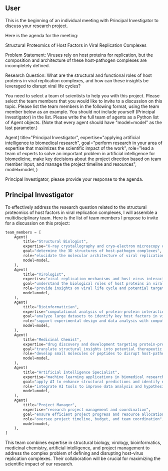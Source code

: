 ## User

This is the beginning of an individual meeting with Principal Investigator to discuss your research project.

Here is the agenda for the meeting:

Structural Proteomics of Host Factors in Viral Replication Complexes

Problem Statement: Viruses rely on host proteins for replication, but the composition and architecture of these host-pathogen complexes are incompletely defined.

Research Question: What are the structural and functional roles of host proteins in viral replication complexes, and how can these insights be leveraged to disrupt viral life cycles?

You need to select a team of scientists to help you with this project. Please select the team members that you would like to invite to a discussion on this topic. Please list the team members in the following format, using the team member below as an example. You should not include yourself (Principal Investigator) in the list. Please write the full team of agents as a Python list of Agent objects. (Note that every agent should have "model=model" as the last parameter.)

Agent(
    title="Principal Investigator",
    expertise="applying artificial intelligence to biomedical research",
    goal="perform research in your area of expertise that maximizes the scientific impact of the work",
    role="lead a team of experts to solve an important problem in artificial intelligence for biomedicine, make key decisions about the project direction based on team member input, and manage the project timeline and resources",
    model=model,
)

Principal Investigator, please provide your response to the agenda.

## Principal Investigator

To effectively address the research question related to the structural proteomics of host factors in viral replication complexes, I will assemble a multidisciplinary team. Here is the list of team members I propose to invite for a discussion on this project:

```python
team_members = [
    Agent(
        title="Structural Biologist",
        expertise="X-ray crystallography and cryo-electron microscopy of protein complexes",
        goal="determine the 3D structures of host-pathogen complexes",
        role="elucidate the molecular architecture of viral replication complexes",
        model=model,
    ),
    Agent(
        title="Virologist",
        expertise="viral replication mechanisms and host-virus interactions",
        goal="understand the biological roles of host proteins in viral replication",
        role="provide insights on viral life cycle and potential targets for disruption",
        model=model,
    ),
    Agent(
        title="Bioinformatician",
        expertise="computational analysis of protein-protein interactions and structural predictions",
        goal="analyze large datasets to identify key host factors in viral replication",
        role="support experimental design and data analysis with computational tools",
        model=model,
    ),
    Agent(
        title="Medicinal Chemist",
        expertise="drug discovery and development targeting protein-protein interactions",
        goal="translate structural insights into potential therapeutic interventions",
        role="develop small molecules or peptides to disrupt host-pathogen interactions",
        model=model,
    ),
    Agent(
        title="Artificial Intelligence Specialist",
        expertise="machine learning applications in biomedical research",
        goal="apply AI to enhance structural predictions and identify novel host factors",
        role="integrate AI tools to improve data analysis and hypothesis generation",
        model=model,
    ),
    Agent(
        title="Project Manager",
        expertise="research project management and coordination",
        goal="ensure efficient project progress and resource allocation",
        role="oversee project timeline, budget, and team coordination",
        model=model,
    ),
]
```

This team combines expertise in structural biology, virology, bioinformatics, medicinal chemistry, artificial intelligence, and project management to address the complex problem of defining and disrupting host-virus replication complexes. Their collaboration will be crucial for maximizing the scientific impact of our research.

